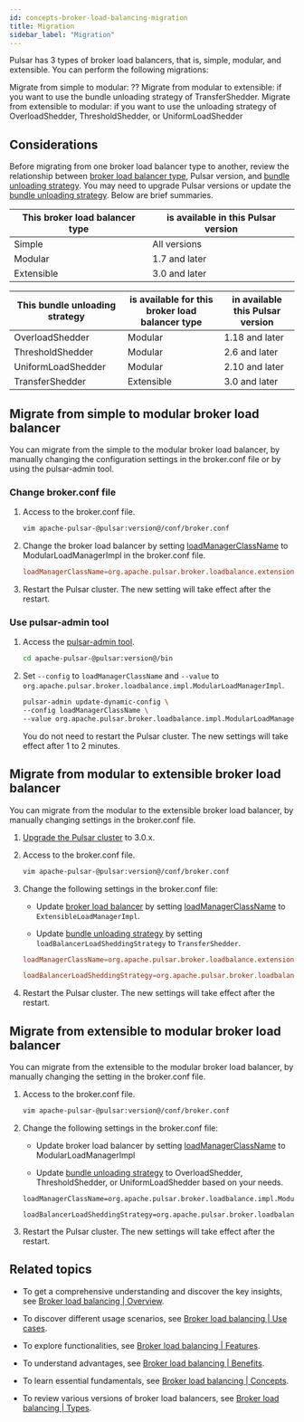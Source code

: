 ```yaml
---
id: concepts-broker-load-balancing-migration
title: Migration
sidebar_label: "Migration"
---
```


Pulsar has 3 types of broker load balancers, that is, simple, modular, and extensible. You can perform the following migrations:

Migrate from simple to modular: ??
Migrate from modular to extensible: if you want to use the bundle unloading strategy of TransferShedder.
Migrate from extensible to modular: if you want to use the unloading strategy of OverloadShedder, ThresholdShedder, or UniformLoadShedder

## Considerations

Before migrating from one broker load balancer type to another, review the relationship between [broker load balancer type](./concepts-broker-load-balancing-types.md), Pulsar version, and [bundle unloading strategy](./concepts-broker-load-balancing-concepts.md#bundle-unloading-strategies). You may need to upgrade Pulsar versions or update the [bundle unloading strategy](./concepts-broker-load-balancing-concepts.md#bundle-unloading-strategies). Below are brief summaries.

This broker load balancer type | is available in this Pulsar version
|---|---
Simple|All versions
Modular|1.7 and later
Extensible|3.0 and later

This bundle unloading strategy|is available for this broker load balancer type|in available this Pulsar version
|---|---|---
OverloadShedder|Modular|1.18 and later
ThresholdShedder|Modular|2.6 and later
UniformLoadShedder|Modular|2.10 and later
TransferShedder|Extensible|3.0 and later

## Migrate from simple to modular broker load balancer

You can migrate from the simple to the modular broker load balancer, by manually changing the configuration settings in the broker.conf file or by using the pulsar-admin tool. 

### Change broker.conf file 

1. Access to the broker.conf file.

    ```bash
    vim apache-pulsar-@pulsar:version@/conf/broker.conf
    ``````

2. Change the broker load balancer by setting [loadManagerClassName](https://github.com/apache/pulsar/blob/69d7a2bf14555f11a716a9545c5cf391d8179a27/conf/broker.conf#L1309C20-L1309C20) to ModularLoadManagerImpl in the broker.conf file.

    ```conf
    loadManagerClassName=org.apache.pulsar.broker.loadbalance.extensions.ModularLoadManagerImpl
    ```

3. Restart the Pulsar cluster. The new setting will take effect after the restart.  

### Use pulsar-admin tool

1. Access the [pulsar-admin tool](https://pulsar.apache.org/docs/next/reference-cli-tools/).

    ```bash
    cd apache-pulsar-@pulsar:version@/bin
    ```

2. Set `--config` to `loadManagerClassName` and `--value` to `org.apache.pulsar.broker.loadbalance.impl.ModularLoadManagerImpl`.

    ```bash
    pulsar-admin update-dynamic-config \
    --config loadManagerClassName \
    --value org.apache.pulsar.broker.loadbalance.impl.ModularLoadManagerImpl
    ```

    You do not need to restart the Pulsar cluster. The new settings will take effect after 1 to 2 minutes.

## Migrate from modular to extensible broker load balancer

You can migrate from the modular to the extensible broker load balancer, by manually changing settings in the broker.conf file.

1. [Upgrade the Pulsar cluster](./helm-upgrade.md) to 3.0.x.

2. Access to the broker.conf file.

    ```bash
    vim apache-pulsar-@pulsar:version@/conf/broker.conf
    ```

3. Change the following settings in the broker.conf file:

   - Update [broker load balancer](./concepts-broker-load-balancing-overview.md) by setting [loadManagerClassName](https://github.com/apache/pulsar/blob/69d7a2bf14555f11a716a9545c5cf391d8179a27/conf/broker.conf#L1309C20-L1309C20) to `ExtensibleLoadManagerImpl`. 

   - Update [bundle unloading strategy](./concepts-broker-load-balancing-concepts.md#bundle-unloading-strategies) by setting `loadBalancerLoadSheddingStrategy` to `TransferShedder`. 

    ```conf
    loadManagerClassName=org.apache.pulsar.broker.loadbalance.extensions.ExtensibleLoadManagerImpl 

    loadBalancerLoadSheddingStrategy=org.apache.pulsar.broker.loadbalance.extensions.scheduler.TransferShedder
    ```

4. Restart the Pulsar cluster. The new settings will take effect after the restart.  

## Migrate from extensible to modular broker load balancer

You can migrate from the extensible to the modular broker load balancer, by manually changing the setting in the broker.conf file.

1. Access to the broker.conf file.

    ```bash
    vim apache-pulsar-@pulsar:version@/conf/broker.conf
    ```

2. Change the following settings in the broker.conf file:
   
   - Update broker load balancer by setting [loadManagerClassName](https://github.com/apache/pulsar/blob/69d7a2bf14555f11a716a9545c5cf391d8179a27/conf/broker.conf#L1309C20-L1309C20) to ModularLoadManagerImpl
    
   - Update [bundle unloading strategy](./concepts-broker-load-balancing-concepts.md#bundle-unloading-strategies) to OverloadShedder, ThresholdShedder, or UniformLoadShedder based on your needs.

    ```
    loadManagerClassName=org.apache.pulsar.broker.loadbalance.impl.ModularLoadManagerImpl

    loadBalancerLoadSheddingStrategy=org.apache.pulsar.broker.loadbalance.impl.ThresholdShedder
    ```

3. Restart the Pulsar cluster. The new settings will take effect after the restart.  

## Related topics

- To get a comprehensive understanding and discover the key insights, see [Broker load balancing | Overview](./concepts-broker-load-balancing-overview.md). 

- To discover different usage scenarios, see [Broker load balancing | Use cases](./concepts-broker-load-balancing-use-cases.md).
  
- To explore functionalities, see [Broker load balancing | Features](./concepts-broker-load-balancing-features.md).

- To understand advantages, see [Broker load balancing | Benefits](./concepts-broker-load-balancing-benefits.md).

- To learn essential fundamentals, see [Broker load balancing | Concepts](./concepts-broker-load-balancing-concepts.md).

- To review various versions of broker load balancers, see [Broker load balancing | Types](./concepts-broker-load-balancing-types.md).
